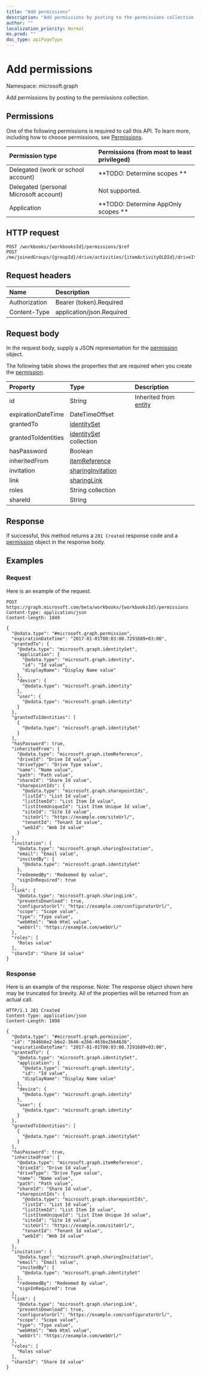 ```yaml
---
title: "Add permissions"
description: "Add permissions by posting to the permissions collection."
author: ""
localization_priority: Normal
ms.prod: ""
doc_type: apiPageType
---
```


# Add permissions

Namespace: microsoft.graph

Add permissions by posting to the permissions collection.

## Permissions
One of the following permissions is required to call this API. To learn more, including how to choose permissions, see [Permissions](/concepts/permissions-reference.md).

|Permission type|Permissions (from most to least privileged)|
|:---|:---|
|Delegated (work or school account)|**TODO: Determine scopes **|
|Delegated (personal Microsoft account)|Not supported.|
|Application|**TODO: Determine AppOnly scopes **|

## HTTP request
<!-- {
  "blockType": "ignored"
}
-->
``` http
POST /workbooks/{workbooksId}/permissions/$ref
POST /me/joinedGroups/{groupId}/drive/activities/{itemActivityOLDId}/driveItem/permissions/$ref
```

## Request headers
|Name|Description|
|:---|:---|
|Authorization|Bearer {token}.Required|
|Content-Type|application/json.Required|

## Request body
In the request body, supply a JSON representation for the [permission](../resources/permission.md) object.

The following table shows the properties that are required when you create the [permission](../resources/permission.md).

|Property|Type|Description|
|:---|:---|:---|
|id|String| Inherited from [entity](../resources/entity.md)|
|expirationDateTime|DateTimeOffset||
|grantedTo|[identitySet](../resources/identityset.md)||
|grantedToIdentities|[identitySet](../resources/identityset.md) collection||
|hasPassword|Boolean||
|inheritedFrom|[itemReference](../resources/itemreference.md)||
|invitation|[sharingInvitation](../resources/sharinginvitation.md)||
|link|[sharingLink](../resources/sharinglink.md)||
|roles|String collection||
|shareId|String||



## Response
If successful, this method returns a `201 Created` response code and a [permission](../resources/permission.md) object in the response body.

## Examples

### Request
Here is an example of the request.
<!-- {
  "blockType": "request",
  "name": "create_permission_from_"
}
-->
``` http
POST https://graph.microsoft.com/beta/workbooks/{workbooksId}/permissions
Content-type: application/json
Content-length: 1849

{
  "@odata.type": "#microsoft.graph.permission",
  "expirationDateTime": "2017-01-01T00:03:08.7291689+03:00",
  "grantedTo": {
    "@odata.type": "microsoft.graph.identitySet",
    "application": {
      "@odata.type": "microsoft.graph.identity",
      "id": "Id value",
      "displayName": "Display Name value"
    },
    "device": {
      "@odata.type": "microsoft.graph.identity"
    },
    "user": {
      "@odata.type": "microsoft.graph.identity"
    }
  },
  "grantedToIdentities": [
    {
      "@odata.type": "microsoft.graph.identitySet"
    }
  ],
  "hasPassword": true,
  "inheritedFrom": {
    "@odata.type": "microsoft.graph.itemReference",
    "driveId": "Drive Id value",
    "driveType": "Drive Type value",
    "name": "Name value",
    "path": "Path value",
    "shareId": "Share Id value",
    "sharepointIds": {
      "@odata.type": "microsoft.graph.sharepointIds",
      "listId": "List Id value",
      "listItemId": "List Item Id value",
      "listItemUniqueId": "List Item Unique Id value",
      "siteId": "Site Id value",
      "siteUrl": "https://example.com/siteUrl/",
      "tenantId": "Tenant Id value",
      "webId": "Web Id value"
    }
  },
  "invitation": {
    "@odata.type": "microsoft.graph.sharingInvitation",
    "email": "Email value",
    "invitedBy": {
      "@odata.type": "microsoft.graph.identitySet"
    },
    "redeemedBy": "Redeemed By value",
    "signInRequired": true
  },
  "link": {
    "@odata.type": "microsoft.graph.sharingLink",
    "preventsDownload": true,
    "configuratorUrl": "https://example.com/configuratorUrl/",
    "scope": "Scope value",
    "type": "Type value",
    "webHtml": "Web Html value",
    "webUrl": "https://example.com/webUrl/"
  },
  "roles": [
    "Roles value"
  ],
  "shareId": "Share Id value"
}
```

### Response
Here is an example of the response. Note: The response object shown here may be truncated for brevity. All of the properties will be returned from an actual call.
<!-- {
  "blockType": "response",
  "truncated": true,
  "@odata.type": "microsoft.graph.permission"
}
-->
``` http
HTTP/1.1 201 Created
Content-Type: application/json
Content-Length: 1898

{
  "@odata.type": "#microsoft.graph.permission",
  "id": "3646b6e2-b6e2-3646-e2b6-4636e2b64636",
  "expirationDateTime": "2017-01-01T00:03:08.7291689+03:00",
  "grantedTo": {
    "@odata.type": "microsoft.graph.identitySet",
    "application": {
      "@odata.type": "microsoft.graph.identity",
      "id": "Id value",
      "displayName": "Display Name value"
    },
    "device": {
      "@odata.type": "microsoft.graph.identity"
    },
    "user": {
      "@odata.type": "microsoft.graph.identity"
    }
  },
  "grantedToIdentities": [
    {
      "@odata.type": "microsoft.graph.identitySet"
    }
  ],
  "hasPassword": true,
  "inheritedFrom": {
    "@odata.type": "microsoft.graph.itemReference",
    "driveId": "Drive Id value",
    "driveType": "Drive Type value",
    "name": "Name value",
    "path": "Path value",
    "shareId": "Share Id value",
    "sharepointIds": {
      "@odata.type": "microsoft.graph.sharepointIds",
      "listId": "List Id value",
      "listItemId": "List Item Id value",
      "listItemUniqueId": "List Item Unique Id value",
      "siteId": "Site Id value",
      "siteUrl": "https://example.com/siteUrl/",
      "tenantId": "Tenant Id value",
      "webId": "Web Id value"
    }
  },
  "invitation": {
    "@odata.type": "microsoft.graph.sharingInvitation",
    "email": "Email value",
    "invitedBy": {
      "@odata.type": "microsoft.graph.identitySet"
    },
    "redeemedBy": "Redeemed By value",
    "signInRequired": true
  },
  "link": {
    "@odata.type": "microsoft.graph.sharingLink",
    "preventsDownload": true,
    "configuratorUrl": "https://example.com/configuratorUrl/",
    "scope": "Scope value",
    "type": "Type value",
    "webHtml": "Web Html value",
    "webUrl": "https://example.com/webUrl/"
  },
  "roles": [
    "Roles value"
  ],
  "shareId": "Share Id value"
}
```

